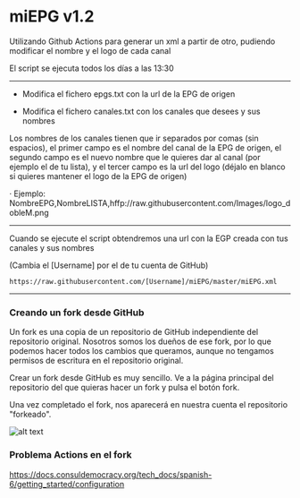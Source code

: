 # miEPG   v1.2

Utilizando Github Actions para generar un xml a partir de otro, pudiendo modificar el nombre y el logo de cada canal

El script se ejecuta todos los días a las 13:30

***
- Modifica el fichero epgs.txt con la url de la EPG de origen

- Modifica el fichero canales.txt con los canales que desees y sus nombres

Los nombres de los canales tienen que ir separados por comas (sin espacios), el primer campo es el nombre del canal de la EPG de origen, el segundo campo es el nuevo nombre que le quieres dar al canal (por ejemplo el de tu lista), y el tercer campo es la url del logo (déjalo en blanco si quieres mantener el logo de la EPG de origen)

· Ejemplo: NombreEPG,NombreLISTA,hffp://raw.githubusercontent.com/Images/logo_dobleM.png

***
Cuando se ejecute el script obtendremos una url con la EGP creada con tus canales y sus nombres

(Cambia el [Username] por el de tu cuenta de GitHub)
```
https://raw.githubusercontent.com/[Username]/miEPG/master/miEPG.xml
```

***

### Creando un fork desde GitHub

Un fork es una copia de un repositorio de GitHub independiente del repositorio original. Nosotros somos los dueños de ese fork, por lo que podemos hacer todos los cambios que queramos, aunque no tengamos permisos de escritura en el repositorio original.

Crear un fork desde GitHub es muy sencillo. Ve a la página principal del repositorio del que quieras hacer un fork y pulsa el botón fork.

Una vez completado el fork, nos aparecerá en nuestra cuenta el repositorio "forkeado".

![alt text](https://raw.githubusercontent.com/davidmuma/miEPG/refs/heads/main/.github/workflows/fork1.png)

### Problema Actions en el fork

https://docs.consuldemocracy.org/tech_docs/spanish-6/getting_started/configuration
